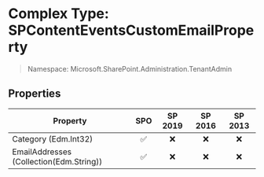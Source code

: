# Complex Type: SPContentEventsCustomEmailProperty

> Namespace: Microsoft.SharePoint.Administration.TenantAdmin

## Properties

Property | SPO | SP 2019 | SP 2016 | SP 2013
----------|:---:|:-------:|:-------:|:-------:
Category (Edm.Int32) | ✅ | ❌ | ❌ | ❌
EmailAddresses (Collection(Edm.String)) | ✅ | ❌ | ❌ | ❌